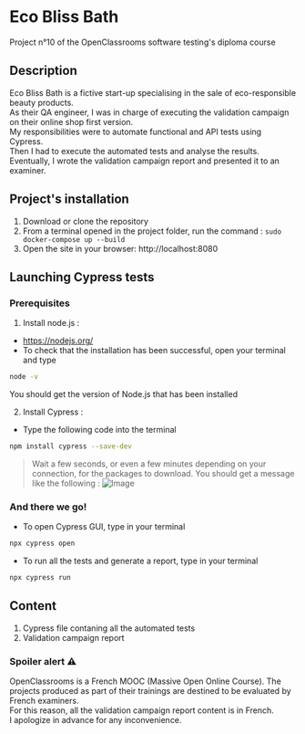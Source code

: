 # Eco Bliss Bath
Project n°10 of the OpenClassrooms software testing's diploma course

## Description
Eco Bliss Bath is a fictive start-up specialising in the sale of eco-responsible beauty products.\
As their QA engineer, I was in charge of executing the validation campaign on their online shop first version.\
My responsibilities were to automate functional and API tests using Cypress.\
Then I had to execute the automated tests and analyse the results.\
Eventually, I wrote the validation campaign report and presented it to an examiner.

## Project's installation
1. Download or clone the repository
2. From a terminal opened in the project folder, run the command : `sudo docker-compose up --build`
3. Open the site in your browser: http://localhost:8080 

## Launching Cypress tests
### Prerequisites
1. Install node.js :
- https://nodejs.org/
- To check that the installation has been successful, open your terminal and type
```bash
node -v
```
You should get the version of Node.js that has been installed

2. Install Cypress :
- Type the following code into the terminal
```bash
npm install cypress --save-dev 
```
> Wait a few seconds, or even a few minutes depending on your connection, for the packages to download.
 You should get a message like the following :
 ![Image](https://user.oc-static.com/upload/2023/10/19/16977305146287_image43.png)

### And there we go! 
- To open Cypress GUI, type in your terminal
```bash
npx cypress open
```
- To run all the tests and generate a report, type in your terminal
```bash
npx cypress run
```

## Content
1. Cypress file contaning all the automated tests
2. Validation campaign report

### Spoiler alert ⚠️
OpenClassrooms is a French MOOC (Massive Open Online Course). The projects produced as part of their trainings are destined to be evaluated by French examiners.\
For this reason, all the validation campaign report content is in French.\
I apologize in advance for any inconvenience.